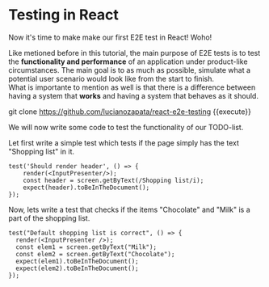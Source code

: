 # Testing in React

Now it's time to make make our first E2E test in React! Woho!

Like metioned before in this tutorial, the main purpose of E2E tests is to test the **functionality and performance** of an application under product-like circumstances. The main goal is to as much as possible, simulate what a potential user scenario would look like from the start to finish.  
What is importante to mention as well is that there is a difference between having a system that **works** and having a system that behaves as it should.

git clone https://github.com/lucianozapata/react-e2e-testing {{execute}}

We will now write some code to test the functionality of our TODO-list.

Let first write a simple test which tests if the page simply has the text "Shopping list" in it.

```
test('Should render header', () => {
    render(<InputPresenter/>);
    const header = screen.getByText(/Shopping list/i);
    expect(header).toBeInTheDocument();
});
```

Now, lets write a test that checks if the items "Chocolate" and "Milk" is a part of the shopping list.

```
test("Default shopping list is correct", () => {
  render(<InputPresenter />);
  const elem1 = screen.getByText("Milk");
  const elem2 = screen.getByText("Chocolate");
  expect(elem1).toBeInTheDocument();
  expect(elem2).toBeInTheDocument();
});
```
